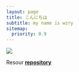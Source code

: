 ```yaml
---
layout: page
title: こんにちは
subtitle: my name is wzry
sitemap:
  priority: 0.9
---
```


<img src="{{ '/assets/img/jcb.jpg' | prepend: site.baseurl }}" id="about-img">

<div id="describe-text">
	<p>Resour<strong> <a href="https://github.com/knhash/Pudhina"> repository</a> </strong></p>
</div>